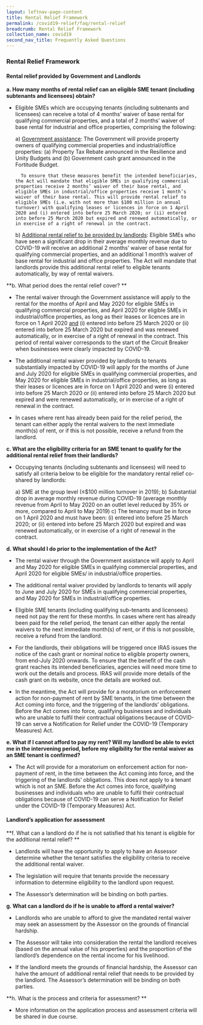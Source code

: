 ```yaml
---
layout: leftnav-page-content
title: Rental Relief Framework
permalink: /covid19-relief/faq/rental-relief
breadcrumb: Rental Relief Framework
collection_name: covid19
second_nav_title: Frequently Asked Questions
---
```

### Rental Relief Framework ###

#### Rental relief provided by Government and Landlords ####

**a.	How many months of rental relief can an eligible SME tenant (including subtenants and licensees) obtain?**

* Eligible SMEs which are occupying tenants (including subtenants and licensees) can receive a total of 4 months’ waiver of base rental for qualifying commercial properties, and a total of 2 months’ waiver of base rental for industrial and office properties, comprising the following:

    a)	<u>Government assistance</u>: The Government will provide property owners of qualifying commercial properties and industrial/office properties: (a) Property Tax Rebate announced in the Resilience and Unity Budgets and (b) Government cash grant announced in the Fortitude Budget. 
    
        To ensure that these measures benefit the intended beneficiaries, the Act will mandate that eligible SMEs in qualifying commercial properties receive 2 months’ waiver of their base rental, and eligible SMEs in industrial/office properties receive 1 month’s waiver of their base rental. This will provide rental relief to eligible SMEs (i.e. with not more than $100 million in annual turnover) with qualifying leases or licences in force on 1 April 2020 and (i) entered into before 25 March 2020; or (ii) entered into before 25 March 2020 but expired and renewed automatically, or in exercise of a right of renewal in the contract. 

    b)	<u>Additional rental relief to be provided by landlords</u>: Eligible SMEs who have seen a significant drop in their average monthly revenue due to COVID-19 will receive an additional 2 months’ waiver of base rental for qualifying commercial properties, and an additional 1 month’s waiver of base rental for industrial and office properties. The Act will mandate that landlords provide this additional rental relief to eligible tenants automatically, by way of rental waivers.


**b.	What period does the rental relief cover? **

*	The rental waiver through the Government assistance will apply to the rental for the months of April and May 2020 for eligible SMEs in qualifying commercial properties, and April 2020 for eligible SMEs in industrial/office properties, as long as their leases or licences are in force on 1 April 2020 <u>and</u> (i) entered into before 25 March 2020 or (ii) entered into before 25 March 2020 but expired and was renewed automatically, or in exercise of a right of renewal in the contract. This period of rental waiver corresponds to the start of the Circuit Breaker when businesses were clearly impacted by COVID-19.

*	The additional rental waiver provided by landlords to tenants substantially impacted by COVID-19 will apply for the months of June and July 2020 for eligible SMEs in qualifying commercial properties, and May 2020 for eligible SMEs in industrial/office properties, as long as their leases or licences are in force on 1 April 2020 and were (i) entered into before 25 March 2020 or (ii) entered into before 25 March 2020 but expired and were renewed automatically, or in exercise of a right of renewal in the contract.

*	In cases where rent has already been paid for the relief period, the tenant can either apply the rental waivers to the next immediate month(s) of rent, or if this is not possible, receive a refund from the landlord.


**c.	What are the eligibility criteria for an SME tenant to qualify for the additional rental relief from their landlords?**

* Occupying tenants (including subtenants and licensees) will need to satisfy all criteria below to be eligible for the mandatory rental relief co-shared by landlords:
    
    a)	SME at the group level (≤$100 million turnover in 2019);
    b)  Substantial drop in average monthly revenue during COVID-19 (average monthly revenue from April to May 2020 on an outlet level reduced by 35% or more, compared to April to May 2019) 
    c)  The tenancy must be in force on 1 April 2020 and must have been: (i) entered into before 25 March 2020; or (ii) entered into before 25 March 2020 but expired and was renewed automatically, or in exercise of a right of renewal in the contract. 


**d.	What should I do prior to the implementation of the Act?** 

*	The rental waiver through the Government assistance will apply to April and May 2020 for eligible SMEs in qualifying commercial properties, and April 2020 for eligible SMEs/ in industrial/office properties.

*	The additional rental waiver provided by landlords to tenants will apply to June and July 2020 for SMEs in qualifying commercial properties, and May 2020 for SMEs in industrial/office properties.

*	Eligible SME tenants (including qualifying sub-tenants and licensees) need not pay the rent for these months. In cases where rent has already been paid for the relief period, the tenant can either apply the rental waivers to the next immediate month(s) of rent, or if this is not possible, receive a refund from the landlord.

*	For the landlords, their obligations will be triggered once IRAS issues the notice of the cash grant or nominal notice to eligible property owners, from end-July 2020 onwards. To ensure that the benefit of the cash grant reaches its intended beneficiaries, agencies will need more time to work out the details and process. IRAS will provide more details of the cash grant on its website, once the details are worked out.

*	In the meantime, the Act will provide for a moratorium on enforcement action for non-payment of rent by SME tenants, in the time between the Act coming into force, and the triggering of the landlords’ obligations. Before the Act comes into force, qualifying businesses and individuals who are unable to fulfil their contractual obligations because of COVID-19 can serve a Notification for Relief under the COVID-19 (Temporary Measures) Act. 


**e.	What if I cannot afford to pay my rent? Will my landlord be able to evict me in the intervening period, before my eligibility for the rental waiver as an SME tenant is confirmed?**

*	The Act will provide for a moratorium on enforcement action for non-payment of rent, in the time between the Act coming into force, and the triggering of the landlords’ obligations.  This does not apply to a tenant which is not an SME. Before the Act comes into force, qualifying businesses and individuals who are unable to fulfil their contractual obligations because of COVID-19 can serve a Notification for Relief under the COVID-19 (Temporary Measures) Act. 


#### Landlord’s application for assessment ####


**f.	What can a landlord do if he is not satisfied that his tenant is eligible for the additional rental relief? **

*	Landlords will have the opportunity to apply to have an Assessor determine whether the tenant satisfies the eligibility criteria to receive the additional rental waiver. 

*	The legislation will require that tenants provide the necessary information to determine eligibility to the landlord upon request. 

*	The Assessor’s determination will be binding on both parties.


**g.	What can a landlord do if he is unable to afford a rental waiver?**

*	Landlords who are unable to afford to give the mandated rental waiver may seek an assessment by the Assessor on the grounds of financial hardship.

*	The Assessor will take into consideration the rental the landlord receives (based on the annual value of his properties) and the proportion of the landlord’s dependence on the rental income for his livelihood. 

*	If the landlord meets the grounds of financial hardship, the Assessor can halve the amount of additional rental relief that needs to be provided by the landlord. The Assessor’s determination will be binding on both parties.


**h.	What is the process and criteria for assessment? **

*	More information on the application process and assessment criteria will be shared in due course. 

